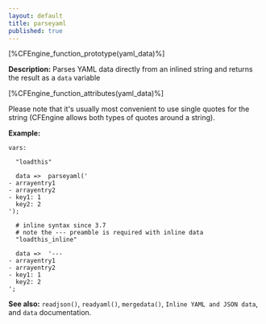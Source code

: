 ```yaml
---
layout: default
title: parseyaml
published: true
---
```


[%CFEngine_function_prototype(yaml_data)%]

**Description:** Parses YAML data directly from an inlined string and
returns the result as a `data` variable

[%CFEngine_function_attributes(yaml_data)%]

Please note that it's usually most convenient to use single quotes for
the string (CFEngine allows both types of quotes around a string).

**Example:**

```cf3
vars:

  "loadthis"

  data =>  parseyaml('
- arrayentry1
- arrayentry2
- key1: 1
  key2: 2
');

  # inline syntax since 3.7
  # note the --- preamble is required with inline data
  "loadthis_inline"

  data =>  '---
- arrayentry1
- arrayentry2
- key1: 1
  key2: 2
';
```

**See also:** `readjson()`, `readyaml()`, `mergedata()`, `Inline YAML and JSON data`, and `data` documentation.
